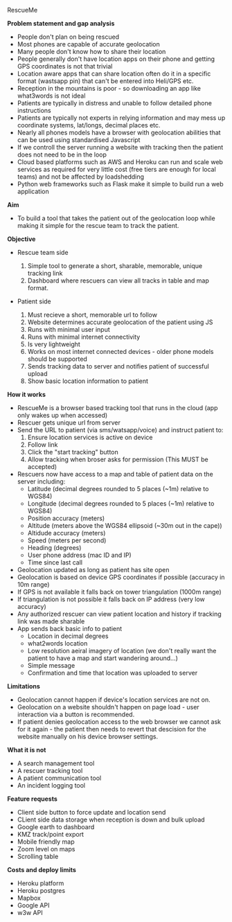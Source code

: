 RescueMe

**Problem statement and gap analysis**
* People don't plan on being rescued
* Most phones are capable of accurate geolocation
* Many people don't know how to share their location
* People generally don't have location apps on their phone and getting GPS coordinates is not that trivial
* Location aware apps that can share location often do it in a specific format (wastsapp pin) that can't be entered into Heli/GPS etc.
* Reception in the mountains is poor - so downloading an app like what3words is not ideal
* Patients are typically in distress and unable to follow detailed phone instructions
* Patients are typically not experts in relying information and may mess up coordinate systems, lat/longs, decimal places etc.
* Nearly all phones models have a browser with geolocation abilities that can be used using standardised Javascript
* If we controll the server running a website with tracking then the patient does not need to be in the loop
* Cloud based platforms such as AWS and Heroku can run and scale web services as required for very little cost (free tiers are enough for local teams) and not be affected by loadshedding
* Python web frameworks such as Flask make it simple to build run a web application

**Aim**
* To build a tool that takes the patient out of the geolocation loop while making it simple for the rescue team to track the patient.

**Objective**
* Rescue team side
    1. Simple tool to generate a short, sharable, memorable, unique tracking link
    2. Dashboard where rescuers can view all tracks in table and map format.

* Patient side
    1. Must recieve a short, memorable url to follow
    2. Website determines accurate geolocation of the patient using JS
    3. Runs with minimal user input
    4. Runs with minimal internet connectivity
    5. Is very lightweight
    6. Works on most internet connected devices - older phone models should be supported
    7. Sends tracking data to server and notifies patient of successful upload
    8. Show basic location information to patient

**How it works**
* RescueMe is a browser based tracking tool that runs in the cloud (app only wakes up when accessed)
* Rescuer gets unique url from server 
* Send the URL to patient (via sms/watsapp/voice) and instruct patient to:
    1. Ensure location services is active on device
    2. Follow link 
    3. Click the "start tracking" button
    4. Allow tracking when broser asks for permission (This MUST be accepted)
* Rescuers now have access to a map and table of patient data on the server including:
    - Latitude (decimal degrees rounded to 5 places (~1m) relative to WGS84)
    - Longitude (decimal degrees rounded to 5 places (~1m) relative to WGS84)
    - Position accuracy (meters)
    - Altitude (meters above the WGS84 ellipsoid (~30m out in the cape))
    - Altidude accuracy (meters)
    - Speed (meters per second)
    - Heading (degrees)
    - User phone address (mac ID and IP)
    - Time since last call
* Geolocation updated as long as patient has site open
* Geolocation is based on device GPS coordinates if possible (accuracy in 10m range)
* If GPS is not available it falls back on tower triangulation (1000m range)
* If triangulation is not possible it falls back on IP address (very low accuracy)
* Any authorized rescuer can view patient location and history if tracking link was made sharable
* App sends back basic info to patient
    - Location in decimal degrees
    - what2words location
    - Low resolution aeiral imagery of location (we don't really want the patient to have a map and start wandering around...)
    - Simple message
    - Confirmation and time that location was uploaded to server

**Limitations**
* Geolocation cannot happen if device's location services are not on.
* Geolocation on a website shouldn't happen on page load - user interaction via a button is recommended.
* If patient denies geolocation access to the web browser we cannot ask for it again - the patient then needs to revert that descision for the website manually on his device browser settings.

**What it is not**
* A search management tool
* A rescuer tracking tool
* A patient communication tool
* An incident logging tool

**Feature requests**
* Client side button to force update and location send
* CLient side data storage when reception is down and bulk upload
* Google earth to dashboard
* KMZ track/point export
* Mobile friendly map
* Zoom level on maps
* Scrolling table

**Costs and deploy limits**
* Heroku platform
* Heroku postgres
* Mapbox
* Google API
* w3w API